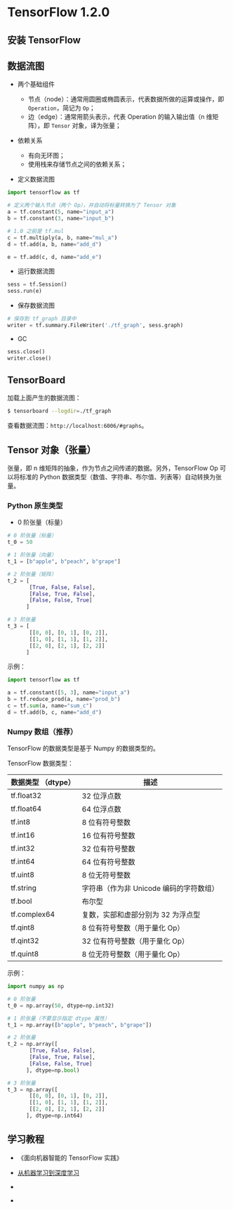 # TensorFlow 1.2.0

## 安装 TensorFlow



## 数据流图

* 两个基础组件

  * 节点（node）：通常用圆圈或椭圆表示，代表数据所做的运算或操作，即 `Operation`，简记为 `Op`；
  * 边（edge）：通常用箭头表示，代表 Operation 的输入输出值（n 维矩阵），即 `Tensor` 对象，译为张量；

* 依赖关系

  * 有向无环图；
  * 使用栈来存储节点之间的依赖关系；

* 定义数据流图

```python
import tensorflow as tf

# 定义两个输入节点（两个 Op），并自动将标量转换为了 Tensor 对象
a = tf.constant(5, name="input_a")
b = tf.constant(3, name="input_b")

# 1.0 之前是 tf.mul
c = tf.multiply(a, b, name="mul_a")
d = tf.add(a, b, name="add_d") 

e = tf.add(c, d, name="add_e")
```

* 运行数据流图

```python
sess = tf.Session()
sess.run(e)
```

* 保存数据流图

```python
# 保存到 tf_graph 目录中
writer = tf.summary.FileWriter('./tf_graph', sess.graph)
```

* GC

```python
sess.close()
writer.close()
```


## TensorBoard

加载上面产生的数据流图：

```bash
$ tensorboard --logdir=./tf_graph
```

查看数据流图：`http://localhost:6006/#graphs`。


## Tensor 对象（张量）

张量，即 n 维矩阵的抽象，作为节点之间传递的数据。另外，TensorFlow Op 可以将标准的 Python 数据类型（数值、字符串、布尔值、列表等）自动转换为张量。

### Python 原生类型

* 0 阶张量（标量）

```python
# 0 阶张量（标量）
t_0 = 50

# 1 阶张量（向量）
t_1 = [b"apple", b"peach", b"grape"]

# 2 阶张量（矩阵）
t_2 = [
       [True, False, False],
       [False, True, False],
       [False, False, True]
      ]

# 3 阶张量
t_3 = [
       [[0, 0], [0, 1], [0, 2]],
       [[1, 0], [1, 1], [1, 2]],
       [[2, 0], [2, 1], [2, 2]]
      ]
```

示例：

```python
import tensorflow as tf

a = tf.constant([5, 3], name="input_a")
b = tf.reduce_prod(a, name="prod_b")
c = tf.sum(a, name="sum_c")
d = tf.add(b, c, name="add_d")
```

### Numpy 数组（推荐）

TensorFlow 的数据类型是基于 Numpy 的数据类型的。

TensorFlow 数据类型：

| 数据类型 （dtype） | 描述                                    |
| ------------------ | --------------------------------------- |
| tf.float32         | 32 位浮点数                             |
| tf.float64         | 64 位浮点数                             |
| tf.int8            | 8 位有符号整数                          |
| tf.int16           | 16 位有符号整数                         |
| tf.int32           | 32 位有符号整数                         |
| tf.int64           | 64 位有符号整数                         |
| tf.uint8           | 8 位无符号整数                          |
| tf.string          | 字符串（作为非 Unicode 编码的字符数组） |
| tf.bool            | 布尔型                                  |
| tf.complex64       | 复数，实部和虚部分别为 32 为浮点型      |
| tf.qint8           | 8 位有符号整数（用于量化 Op）           |
| tf.qint32          | 32 位有符号整数（用于量化 Op）          |
| tf.quint8          | 8 位无符号整数（用于量化 Op）           |


示例：

```python
import numpy as np

# 0 阶张量
t_0 = np.array(50, dtype=np.int32)

# 1 阶张量（不要显示指定 dtype 属性）
t_1 = np.array([b"apple", b"peach", b"grape"])

# 2 阶张量
t_2 = np.array([
       [True, False, False],
       [False, True, False],
       [False, False, True]
      ], dtype=np.bool)

# 3 阶张量
t_3 = np.array([
       [[0, 0], [0, 1], [0, 2]],
       [[1, 0], [1, 1], [1, 2]],
       [[2, 0], [2, 1], [2, 2]]
      ], dtype=np.int64)
```


## 学习教程

* 《面向机器智能的 TensorFlow 实践》
* [从机器学习到深度学习](https://classroom.udacity.com/courses/ud730)

* [](https://bitbucket.org/hrojas/learn-tensorflow)

* [](https://www.youtube.com/watch?v=KOic-GozMTo&list=PLjSwXXbVlK6IHzhLOMpwHHLjYmINRstrk&index=2)